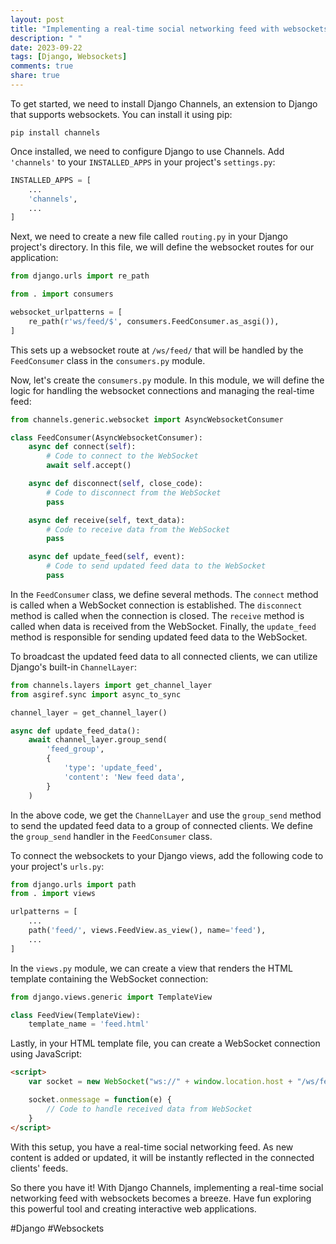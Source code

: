 ```yaml
---
layout: post
title: "Implementing a real-time social networking feed with websockets in Django"
description: " "
date: 2023-09-22
tags: [Django, Websockets]
comments: true
share: true
---
```


To get started, we need to install Django Channels, an extension to Django that supports websockets. You can install it using pip:

```shell
pip install channels
```

Once installed, we need to configure Django to use Channels. Add `'channels'` to your `INSTALLED_APPS` in your project's `settings.py`:

```python
INSTALLED_APPS = [
    ...
    'channels',
    ...
]
```

Next, we need to create a new file called `routing.py` in your Django project's directory. In this file, we will define the websocket routes for our application:

```python
from django.urls import re_path

from . import consumers

websocket_urlpatterns = [
    re_path(r'ws/feed/$', consumers.FeedConsumer.as_asgi()),
]
```

This sets up a websocket route at `/ws/feed/` that will be handled by the `FeedConsumer` class in the `consumers.py` module.

Now, let's create the `consumers.py` module. In this module, we will define the logic for handling the websocket connections and managing the real-time feed:

```python
from channels.generic.websocket import AsyncWebsocketConsumer

class FeedConsumer(AsyncWebsocketConsumer):
    async def connect(self):
        # Code to connect to the WebSocket
        await self.accept()

    async def disconnect(self, close_code):
        # Code to disconnect from the WebSocket
        pass

    async def receive(self, text_data):
        # Code to receive data from the WebSocket
        pass

    async def update_feed(self, event):
        # Code to send updated feed data to the WebSocket
        pass
```

In the `FeedConsumer` class, we define several methods. The `connect` method is called when a WebSocket connection is established. The `disconnect` method is called when the connection is closed. The `receive` method is called when data is received from the WebSocket. Finally, the `update_feed` method is responsible for sending updated feed data to the WebSocket.

To broadcast the updated feed data to all connected clients, we can utilize Django's built-in `ChannelLayer`:

```python
from channels.layers import get_channel_layer
from asgiref.sync import async_to_sync

channel_layer = get_channel_layer()

async def update_feed_data():
    await channel_layer.group_send(
        'feed_group',
        {
            'type': 'update_feed',
            'content': 'New feed data',
        }
    )
```

In the above code, we get the `ChannelLayer` and use the `group_send` method to send the updated feed data to a group of connected clients. We define the `group_send` handler in the `FeedConsumer` class.

To connect the websockets to your Django views, add the following code to your project's `urls.py`:

```python
from django.urls import path
from . import views

urlpatterns = [
    ...
    path('feed/', views.FeedView.as_view(), name='feed'),
    ...
]
```

In the `views.py` module, we can create a view that renders the HTML template containing the WebSocket connection:

```python
from django.views.generic import TemplateView

class FeedView(TemplateView):
    template_name = 'feed.html'
```

Lastly, in your HTML template file, you can create a WebSocket connection using JavaScript:

```html
<script>
    var socket = new WebSocket("ws://" + window.location.host + "/ws/feed/");

    socket.onmessage = function(e) {
        // Code to handle received data from WebSocket
    }
</script>
```

With this setup, you have a real-time social networking feed. As new content is added or updated, it will be instantly reflected in the connected clients' feeds.

So there you have it! With Django Channels, implementing a real-time social networking feed with websockets becomes a breeze. Have fun exploring this powerful tool and creating interactive web applications.

#Django #Websockets